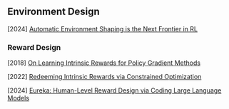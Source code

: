 ## Environment Design

[2024] [Automatic Environment Shaping is the Next Frontier in RL](https://arxiv.org/abs/2407.16186)



### Reward Design

[2018] [On Learning Intrinsic Rewards for Policy Gradient Methods](https://arxiv.org/abs/1804.06459)

[2022] [Redeeming Intrinsic Rewards via Constrained Optimization](https://arxiv.org/abs/2211.07627)

[2024] [Eureka: Human-Level Reward Design via Coding Large Language Models](https://arxiv.org/abs/2310.12931)